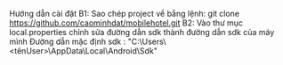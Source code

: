 Hướng dẫn cài đặt
B1: Sao chép project về bằng lệnh: git clone https://github.com/caominhdat/mobilehotel.git
B2: Vào thư mục local.properties chỉnh sửa đường dẫn sdk thành đường dẫn sdk của máy mình
Đường dẫn mặc định sdk : "C\:\\Users\\<tênUser>\\AppData\\Local\\Android\\Sdk"
